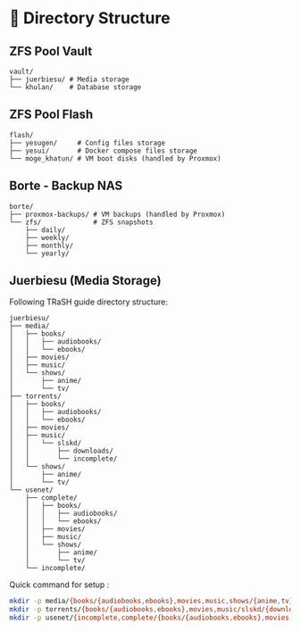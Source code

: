# 📁 Directory Structure

## ZFS Pool Vault
```
vault/
├── juerbiesu/ # Media storage
└── khulan/    # Database storage
```

## ZFS Pool Flash
```
flash/
├── yesugen/     # Config files storage
├── yesui/       # Docker compose files storage
└── moge_khatun/ # VM boot disks (handled by Proxmox)
```

## Borte - Backup NAS
```
borte/
├── proxmox-backups/ # VM backups (handled by Proxmox)
└── zfs/             # ZFS snapshots
    ├── daily/
    ├── weekly/
    ├── monthly/
    └── yearly/
```

## Juerbiesu (Media Storage)
Following TRaSH guide directory structure:
```
juerbiesu/
├── media/
│   ├── books/
│   │   ├── audiobooks/
│   │   └── ebooks/
│   ├── movies/
│   ├── music/
│   └── shows/
│       ├── anime/
│       └── tv/
├── torrents/
│   ├── books/
│   │   ├── audiobooks/
│   │   └── ebooks/
│   ├── movies/
│   ├── music/
│   │   └── slskd/
│   │       ├── downloads/
│   │       └── incomplete/
│   └── shows/
│       ├── anime/
│       └── tv/
└── usenet/
    ├── complete/
    │   ├── books/
    │   │   ├── audiobooks/
    │   │   └── ebooks/
    │   ├── movies/
    │   ├── music/
    │   └── shows/
    │       ├── anime/
    │       └── tv/
    └── incomplete/
```

Quick command for setup :
```bash
mkdir -p media/{books/{audiobooks,ebooks},movies,music,shows/{anime,tv}}
mkdir -p torrents/{books/{audiobooks,ebooks},movies,music/slskd/{downloads,incomplete},shows/{anime,tv}}
mkdir -p usenet/{incomplete,complete/{books/{audiobooks,ebooks},movies,music,shows/{anime,tv}}}
```


